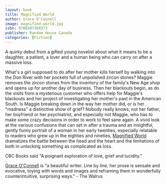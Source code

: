```yaml
---
layout: book
title: Magnified World
author: Grace O'Connell
image: magnified-world.jpg
isbn: 9780307360373
publisher: Random House Canada
categories: [Fiction]
---
```

A quirky debut from a gifted young novelist about what it means to be a daughter, a patient, a lover and a human being who can carry on after a massive loss.

What's a girl supposed to do after her mother kills herself by walking into the Don River with her pockets full of unpolished zircon stones? Maggie removes the zircon stones from the inventory of the family's New Age shop and opens up for another day of business. Then her blackouts begin, as do the visits from a mysterious customer who offers help for Maggie's blackouts and her project of investigating her mother's past in the American South. Is Maggie breaking down in the way her mother did, or is her "madness" a distinctive show of grief? Nobody really knows, not her father, her boyfriend or her psychiatrist, and especially not Maggie, who has to make some crazy decisions in order to work to feel sane again. A vivid look at the various confusions that can set in after a trauma and an insightful, gently funny portrait of a woman in her early twenties, especially relatable to readers who grew up in the eighties and nineties, [Magnified World](http://penguinrandomhouse.ca/books/212900/magnified-world#9780307360373) dramatizes the battle between the head and the heart and the limitations of both in unlocking something as complicated as loss.

CBC Books said "A poignant exploration of love, grief and lucidity."

[Grace O'Connell](http://penguinrandomhouse.ca/authors/145129/grace-oconnell) is "a beautiful writer. Line by line, her prose is sensate and evocative, toying with words and images and reframing them in wonderfully counterintuitive, surprising ways." - The Walrus 
